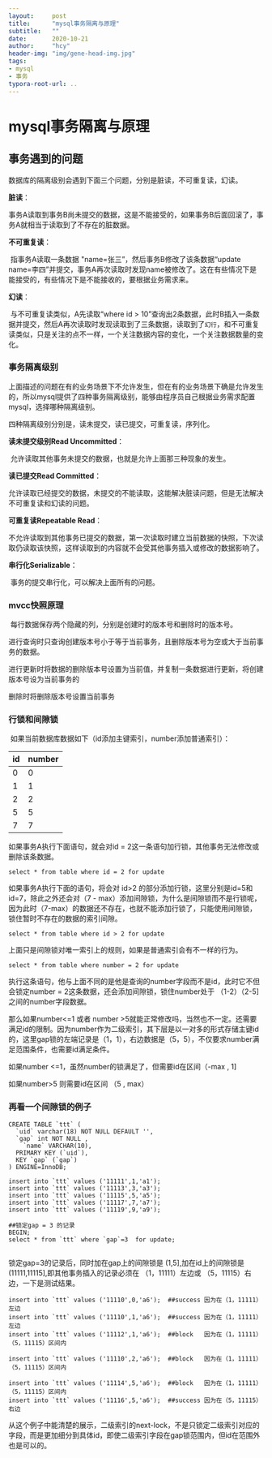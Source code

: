 ```yaml
---
layout:     post
title:      "mysql事务隔离与原理"
subtitle:   ""
date:       2020-10-21
author:     "hcy"
header-img: "img/gene-head-img.jpg"
tags:
- mysql
- 事务
typora-root-url: ..
---
```




# mysql事务隔离与原理



##  事务遇到的问题

数据库的隔离级别会遇到下面三个问题，分别是脏读，不可重复读，幻读。

**脏读**：

​		事务A读取到事务B尚未提交的数据，这是不能接受的，如果事务B后面回滚了，事务A就相当于读取到了不存在的脏数据。

**不可重复读**：

​		指事务A读取一条数据 "name=张三”，然后事务B修改了该条数据“update name=李四”并提交，事务A再次读取时发现name被修改了。这在有些情况下是能接受的，有些情况下是不能接收的，要根据业务需求来。

**幻读**：

​		与不可重复读类似，A先读取“where id > 10”查询出2条数据，此时B插入一条数据并提交，然后A再次读取时发现读取到了三条数据，读取到了`幻行`，和不可重复读类似，只是关注的点不一样，一个关注数据内容的变化，一个关注数据数量的变化。





### 事务隔离级别

​	上面描述的问题在有的业务场景下不允许发生，但在有的业务场景下确是允许发生的，所以mysql提供了四种事务隔离级别，能够由程序员自己根据业务需求配置mysql，选择哪种隔离级别。

四种隔离级别分别是，读未提交，读已提交，可重复读，序列化。

**读未提交级别Read Uncommitted**：

​	允许读取其他事务未提交的数据，也就是允许上面那三种现象的发生。

**读已提交Read Committed**：

​	允许读取已经提交的数据，未提交的不能读取，这能解决脏读问题，但是无法解决不可重复读和幻读的问题。

**可重复读Repeatable Read**：

​	不允许读取到其他事务已提交的数据，第一次读取时建立当前数据的快照，下次读取仍读取该快照，这样读取到的内容就不会受其他事务插入或修改的数据影响了。

**串行化Serializable**：

​	事务的提交串行化，可以解决上面所有的问题。







###  mvcc快照原理

​		每行数据保存两个隐藏的列，分别是创建时的版本号和删除时的版本号。

进行查询时只查询创建版本号小于等于当前事务，且删除版本号为空或大于当前事务的数据。

进行更新时将数据的删除版本号设置为当前值，并复制一条数据进行更新，将创建版本号设为当前事务的

删除时将删除版本号设置当前事务





### 行锁和间隙锁

​	如果当前数据库数据如下（id添加主键索引，number添加普通索引）：

| id   | number |
| ---- | ------ |
| 0    | 0      |
| 1    | 1      |
| 2    | 2      |
| 5    | 5      |
| 7    | 7      |

如果事务A执行下面语句，就会对id = 2这一条语句加行锁，其他事务无法修改或删除该条数据。

```mysql
select * from table where id = 2 for update
```



如果事务A执行下面的语句，将会对 id>2 的部分添加行锁，这里分别是id=5和id=7，除此之外还会对（7 - max）添加间隙锁，为什么是间隙锁而不是行锁呢，因为此时（7-max）的数据还不存在，也就不能添加行锁了，只能使用间隙锁，锁住暂时不存在的数据的索引间隙。

```mysql
select * from table where id > 2 for update
```





上面只是间隙锁对唯一索引上的规则，如果是普通索引会有不一样的行为。

```mysql
select * from table where number = 2 for update
```

执行这条语句，他与上面不同的是他是查询的number字段而不是id，此时它不但会锁定number = 2这条数据，还会添加间隙锁，锁住number处于 （1-2）（2-5]之间的number字段数据。

那么如果number<=1 或者 number >5就能正常修改吗，当然也不一定。还需要满足id的限制。因为number作为二级索引，其下层是以一对多的形式存储主键id的，这里gap锁的左端记录是（1，1），右边数据是（5，5），不仅要求number满足范围条件，也需要id满足条件。

如果number <=1，虽然number的锁满足了，但需要id在区间（-max , 1]

如果number>5 则需要id在区间 （5 , max）




### 再看一个间隙锁的例子
```mysql
CREATE TABLE `ttt` (
  `uid` varchar(18) NOT NULL DEFAULT '',
  `gap` int NOT NULL ,
	`name` VARCHAR(10),
  PRIMARY KEY (`uid`),
  KEY `gap` (`gap`)
) ENGINE=InnoDB;

insert into `ttt` values ('11111',1,'a1');
insert into `ttt` values ('11113',3,'a3');
insert into `ttt` values ('11115',5,'a5');
insert into `ttt` values ('11117',7,'a7');
insert into `ttt` values ('11119',9,'a9');

##锁定gap = 3 的记录
BEGIN;
select * from `ttt` where `gap`=3  for update;


```

锁定gap=3的记录后，同时加在gap上的间隙锁是 (1,5],加在id上的间隙锁是(11111,11115],即其他事务插入的记录必须在 （1，11111）左边或 （5，11115）右边，一下是测试结果。

```mysql
insert into `ttt` values ('11110',0,'a6');  ##success 因为在（1，11111）左边
insert into `ttt` values ('11110',1,'a6');  ##success 因为在（1，11111）左边
insert into `ttt` values ('11112',1,'a6');  ##block   因为在（1，11111）（5，11115）区间内

insert into `ttt` values ('11110',2,'a6');  ##block   因为在（1，11111）（5，11115）区间内

insert into `ttt` values ('11114',5,'a6');  ##block   因为在（1，11111）（5，11115）区间内
insert into `ttt` values ('11116',5,'a6');  ##success 因为在（5，11115）右边 
```

从这个例子中能清楚的展示，二级索引的next-lock，不是只锁定二级索引对应的字段，而是更加细分到具体id，即使二级索引字段在gap锁范围内，但id在范围外也是可以的。







